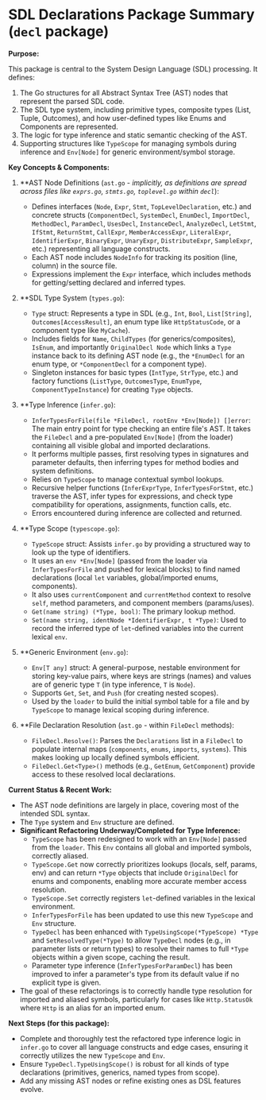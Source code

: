 # SDL Declarations Package Summary (`decl` package)

**Purpose:**

This package is central to the System Design Language (SDL) processing. It defines:
1.  The Go structures for all Abstract Syntax Tree (AST) nodes that represent the parsed SDL code.
2.  The SDL type system, including primitive types, composite types (List, Tuple, Outcomes), and how user-defined types like Enums and Components are represented.
3.  The logic for type inference and static semantic checking of the AST.
4.  Supporting structures like `TypeScope` for managing symbols during inference and `Env[Node]` for generic environment/symbol storage.

**Key Concepts & Components:**

1.  **AST Node Definitions (`ast.go` - *implicitly, as definitions are spread across files like `exprs.go`, `stmts.go`, `toplevel.go` within `decl`*):
    *   Defines interfaces (`Node`, `Expr`, `Stmt`, `TopLevelDeclaration`, etc.) and concrete structs (`ComponentDecl`, `SystemDecl`, `EnumDecl`, `ImportDecl`, `MethodDecl`, `ParamDecl`, `UsesDecl`, `InstanceDecl`, `AnalyzeDecl`, `LetStmt`, `IfStmt`, `ReturnStmt`, `CallExpr`, `MemberAccessExpr`, `LiteralExpr`, `IdentifierExpr`, `BinaryExpr`, `UnaryExpr`, `DistributeExpr`, `SampleExpr`, etc.) representing all language constructs.
    *   Each AST node includes `NodeInfo` for tracking its position (line, column) in the source file.
    *   Expressions implement the `Expr` interface, which includes methods for getting/setting declared and inferred types.

2.  **SDL Type System (`types.go`):
    *   `Type` struct: Represents a type in SDL (e.g., `Int`, `Bool`, `List[String]`, `Outcomes[AccessResult]`, an enum type like `HttpStatusCode`, or a component type like `MyCache`).
    *   Includes fields for `Name`, `ChildTypes` (for generics/composites), `IsEnum`, and importantly `OriginalDecl Node` which links a `Type` instance back to its defining AST node (e.g., the `*EnumDecl` for an enum type, or `*ComponentDecl` for a component type).
    *   Singleton instances for basic types (`IntType`, `StrType`, etc.) and factory functions (`ListType`, `OutcomesType`, `EnumType`, `ComponentTypeInstance`) for creating `Type` objects.

3.  **Type Inference (`infer.go`):
    *   `InferTypesForFile(file *FileDecl, rootEnv *Env[Node]) []error`: The main entry point for type checking an entire file's AST. It takes the `FileDecl` and a pre-populated `Env[Node]` (from the loader) containing all visible global and imported declarations.
    *   It performs multiple passes, first resolving types in signatures and parameter defaults, then inferring types for method bodies and system definitions.
    *   Relies on `TypeScope` to manage contextual symbol lookups.
    *   Recursive helper functions (`InferExprType`, `InferTypesForStmt`, etc.) traverse the AST, infer types for expressions, and check type compatibility for operations, assignments, function calls, etc.
    *   Errors encountered during inference are collected and returned.

4.  **Type Scope (`typescope.go`):
    *   `TypeScope` struct: Assists `infer.go` by providing a structured way to look up the type of identifiers.
    *   It uses an `env *Env[Node]` (passed from the loader via `InferTypesForFile` and pushed for lexical blocks) to find named declarations (local `let` variables, global/imported enums, components).
    *   It also uses `currentComponent` and `currentMethod` context to resolve `self`, method parameters, and component members (params/uses).
    *   `Get(name string) (*Type, bool)`: The primary lookup method.
    *   `Set(name string, identNode *IdentifierExpr, t *Type)`: Used to record the inferred type of `let`-defined variables into the current lexical `env`.

5.  **Generic Environment (`env.go`):
    *   `Env[T any]` struct: A general-purpose, nestable environment for storing key-value pairs, where keys are strings (names) and values are of generic type `T` (in type inference, `T` is `Node`).
    *   Supports `Get`, `Set`, and `Push` (for creating nested scopes).
    *   Used by the `loader` to build the initial symbol table for a file and by `TypeScope` to manage lexical scoping during inference.

6.  **File Declaration Resolution (`ast.go` - within `FileDecl` methods):
    *   `FileDecl.Resolve()`: Parses the `Declarations` list in a `FileDecl` to populate internal maps (`components`, `enums`, `imports`, `systems`). This makes looking up locally defined symbols efficient.
    *   `FileDecl.Get<Type>()` methods (e.g., `GetEnum`, `GetComponent`) provide access to these resolved local declarations.

**Current Status & Recent Work:**

*   The AST node definitions are largely in place, covering most of the intended SDL syntax.
*   The `Type` system and `Env` structure are defined.
*   **Significant Refactoring Underway/Completed for Type Inference:**
    *   `TypeScope` has been redesigned to work with an `Env[Node]` passed from the `loader`. This `Env` contains all global and imported symbols, correctly aliased.
    *   `TypeScope.Get` now correctly prioritizes lookups (locals, self, params, env) and can return `*Type` objects that include `OriginalDecl` for enums and components, enabling more accurate member access resolution.
    *   `TypeScope.Set` correctly registers `let`-defined variables in the lexical environment.
    *   `InferTypesForFile` has been updated to use this new `TypeScope` and `Env` structure.
    *   `TypeDecl` has been enhanced with `TypeUsingScope(*TypeScope) *Type` and `SetResolvedType(*Type)` to allow `TypeDecl` nodes (e.g., in parameter lists or return types) to resolve their names to full `*Type` objects within a given scope, caching the result.
    *   Parameter type inference (`InferTypesForParamDecl`) has been improved to infer a parameter's type from its default value if no explicit type is given.
*   The goal of these refactorings is to correctly handle type resolution for imported and aliased symbols, particularly for cases like `Http.StatusOk` where `Http` is an alias for an imported enum.

**Next Steps (for this package):**

*   Complete and thoroughly test the refactored type inference logic in `infer.go` to cover all language constructs and edge cases, ensuring it correctly utilizes the new `TypeScope` and `Env`.
*   Ensure `TypeDecl.TypeUsingScope()` is robust for all kinds of type declarations (primitives, generics, named types from scope).
*   Add any missing AST nodes or refine existing ones as DSL features evolve.

